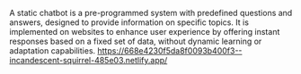 A static chatbot is a pre-programmed system with predefined questions and answers, designed to provide information on specific topics. It is implemented on websites to enhance user experience by offering instant responses based on a fixed set of data, without dynamic learning or adaptation capabilities.
https://668e4230f5da8f0093b400f3--incandescent-squirrel-485e03.netlify.app/
